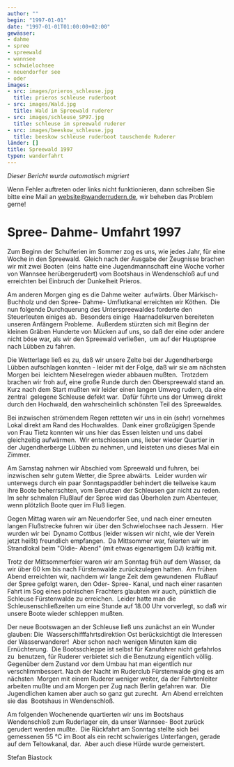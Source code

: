 ```yaml
---
author: ""
begin: "1997-01-01"
date: "1997-01-01T01:00:00+02:00"
gewässer:
- dahme
- spree
- spreewald
- wannsee
- schwielochsee
- neuendorfer see
- oder
images:
- src: images/prieros_schleuse.jpg
  title: prieros schleuse ruderboot
- src: images/Wald.jpg
  title: Wald im Spreewald ruderer
- src: images/schleuse_SP97.jpg
  title: schleuse im spreewald ruderer
- src: images/beeskow_schleuse.jpg
  title: beeskow schleuse ruderboot tauschende Ruderer
länder: []
title: Spreewald 1997
typen: wanderfahrt
---
```



*Dieser Bericht wurde automatisch migriert*

Wenn Fehler auftreten oder links nicht funktionieren, dann schreiben Sie bitte eine Mail an website@wanderrudern.de, wir beheben das Problem gerne!



# Spree- Dahme- Umfahrt 1997


Zum Beginn der Schulferien im Sommer zog es uns, wie jedes Jahr, für eine Woche in den Spreewald.  Gleich nach der Ausgabe der Zeugnisse brachen wir mit zwei Booten  (eins hatte eine Jugendmannschaft eine Woche vorher von Wannsee herübergerudert) vom Bootshaus in Wendenschloß auf und erreichten bei Einbruch der Dunkelheit Prieros.

Am anderen Morgen ging es die Dahme weiter  aufwärts. Über Märkisch- Buchholz und den Spree- Dahme- Umflutkanal erreichten wir Köthen.  Die nun folgende Durchquerung des Unterspreewaldes forderte den Steuerleuten einiges ab.  Besonders einige  Haarnadelkurven bereiteten unseren Anfängern Probleme.  Außerdem stürzten sich mit Beginn der kleinen Gräben Hunderte von Mücken auf uns, so daß der eine oder andere nicht böse war, als wir den Spreewald verließen,  um auf der Hauptspree nach Lübben zu fahren.

Die Wetterlage ließ es zu, daß wir unsere Zelte bei der Jugendherberge Lübben aufschlagen konnten - leider mit der Folge, daß wir sie am nächsten Morgen bei  leichtem Nieselregen wieder abbauen mußten.  Trotzdem brachen wir froh auf, eine große Runde durch den Oberspreewald stand an.  Kurz nach dem Start mußten wir leider einen langen Umweg rudern, da eine zentral  gelegene Schleuse defekt war.  Dafür führte uns der Umweg direkt durch den Hochwald, den wahrscheinlich schönsten Teil des Spreewaldes.

Bei inzwischen strömendem Regen retteten wir uns in ein (sehr) vornehmes  Lokal direkt am Rand des Hochwaldes.  Dank einer großzügigen Spende von Frau Tietz konnten wir uns hier das Essen leisten und uns dabei gleichzeitig aufwärmen.  Wir entschlossen uns, lieber wieder Quartier in  der Jugendherberge Lübben zu nehmen, und leisteten uns dieses Mal ein Zimmer.

Am Samstag nahmen wir Abschied vom Spreewald und fuhren, bei inzwischen sehr gutem Wetter, die Spree abwärts.  Leider wurden wir  unterwegs durch ein paar Sonntagspaddler behindert die teilweise kaum ihre Boote beherrschten, vom Benutzen der Schleusen gar nicht zu reden.  Im sehr schmalen Flußlauf der Spree wird das Überholen zum Abenteuer,  wenn plötzlich Boote quer im Fluß liegen.

Gegen Mittag waren wir am Neuendorfer See, und nach einer erneuten langen Flußstrecke fuhren wir über den Schwielochsee nach Jessern.  Hier wurden wir bei  Dynamo Cottbus (leider wissen wir nicht, wie der Verein jetzt heißt) freundlich empfangen.  Da Mittsommer war, feierten wir im Strandlokal beim "Oldie- Abend" (mit etwas eigenartigem DJ) kräftig mit.

Trotz der Mittsommerfeier waren wir am Sonntag früh auf dem Wasser, da wir über 60 km bis nach Fürstenwalde zurückzulegen hatten.  Am frühen Abend erreichten wir, nachdem wir lange Zeit dem gewundenen  Flußlauf der Spree gefolgt waren, den Oder- Spree- Kanal, und nach einer rasanten Fahrt im Sog eines polnischen Frachters glaubten wir auch, pünktlich die Schleuse Fürstenwalde zu erreichen.  Leider hatte man die  Schleusenschließzeiten um eine Stunde auf 18.00 Uhr vorverlegt, so daß wir unsere Boote wieder schleppen mußten.

Der neue Bootswagen an der Schleuse ließ uns zunächst an ein Wunder glauben: Die  Wasserschifffahrtsdirektion Ost berücksichtigt die Interessen der Wasserwanderer!  Aber schon nach wenigen Minuten kam die Ernüchterung.  Die Bootsschleppe ist selbst für Kanufahrer nicht gefahrlos zu  benutzen, für Ruderer verbietet sich die Benutzung eigentlich völlig.  Gegenüber dem Zustand vor dem Umbau hat man eigentlich nur verschlimmbessert. Nach der Nacht im Ruderclub Fürstenwalde ging es am nächsten  Morgen mit einem Ruderer weniger weiter, da der Fahrtenleiter arbeiten mußte und am Morgen per Zug nach Berlin gefahren war.  Die Jugendlichen kamen aber auch so ganz gut zurecht.  Am Abend erreichten sie das  Bootshaus in Wendenschloß.

Am folgenden Wochenende quartierten wir uns im Bootshaus Wendenschloß zum Ruderlager ein, da unser Wannsee- Boot zurück gerudert werden mußte.  Die Rückfahrt am Sonntag stellte sich bei  gemessenen 55 °C im Boot als ein recht schwieriges Unterfangen, gerade auf dem Teltowkanal, dar.  Aber auch diese Hürde wurde gemeistert.

Stefan Biastock
